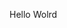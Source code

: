 Hello Wolrd





























































































































































































































































































































































































































































































































































































































































































































































































































































































































































































































































































































































































































































































































































































































































































































































































































































































































































































































































































































































































































































































































































































































































































































































